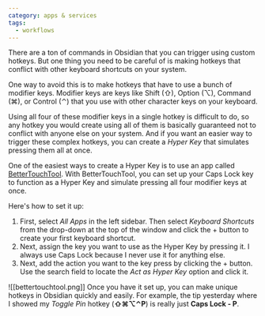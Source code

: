 ```yaml
---
category: apps & services
tags:
  - workflows
---
```

There are a ton of commands in Obsidian that you can trigger using custom hotkeys. But one thing you need to be careful of is making hotkeys that conflict with other keyboard shortcuts on your system.

One way to avoid this is to make hotkeys that have to use a bunch of modifier keys. Modifier keys are keys like Shift (⇧), Option (⌥), Command (⌘), or Control (⌃) that you use with other character keys on your keyboard.

Using all four of these modifier keys in a single hotkey is difficult to do, so any hotkey you would create using all of them is basically guaranteed not to conflict with anyone else on your system. And if you want an easier way to trigger these complex hotkeys, you can create a _Hyper Key_ that simulates pressing them all at once.

One of the easiest ways to create a Hyper Key is to use an app called [BetterTouchTool](https://folivora.ai/). With BetterTouchTool, you can set up your Caps Lock key to function as a Hyper Key and simulate pressing all four modifier keys at once.

Here's how to set it up:

1. First, select _All Apps_ in the left sidebar. Then select _Keyboard Shortcuts_ from the drop-down at the top of the window and click the + button to create your first keyboard shortcut.
2. Next, assign the key you want to use as the Hyper Key by pressing it. I always use Caps Lock because I never use it for anything else.
3. Next, add the action you want to the key press by clicking the + button. Use the search field to locate the _Act as Hyper Key_ option and click it.

![[bettertouchtool.png]]
Once you have it set up, you can make unique hotkeys in Obsidian quickly and easily. For example, the tip yesterday where I showed my _Toggle Pin_ hotkey (**⇧⌘⌥⌃P**) is really just **Caps Lock - P**.